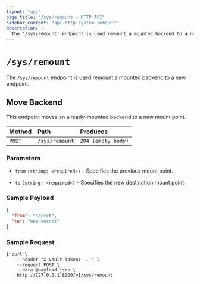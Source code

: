 ```yaml
---
layout: "api"
page_title: "/sys/remount - HTTP API"
sidebar_current: "api-http-system-remount"
description: |-
  The '/sys/remount' endpoint is used remount a mounted backend to a new endpoint.
---
```


# `/sys/remount`

The `/sys/remount` endpoint is used remount a mounted backend to a new endpoint.

## Move Backend

This endpoint moves an already-mounted backend to a new mount point.

| Method   | Path                         | Produces               |
| :------- | :--------------------------- | :--------------------- |
| `POST`   | `/sys/remount`               | `204 (empty body)`     |

### Parameters

- `from` `(string: <required>)` – Specifies the previous mount point.

- `to` `(string: <required>)` – Specifies the new destination mount point.

### Sample Payload

```json
{
  "from": "secret",
  "to": "new-secret"
}
```

### Sample Request

```
$ curl \
    --header "X-Vault-Token: ..." \
    --request POST \
    --data @payload.json \
    http://127.0.0.1:8200/v1/sys/remount
```
